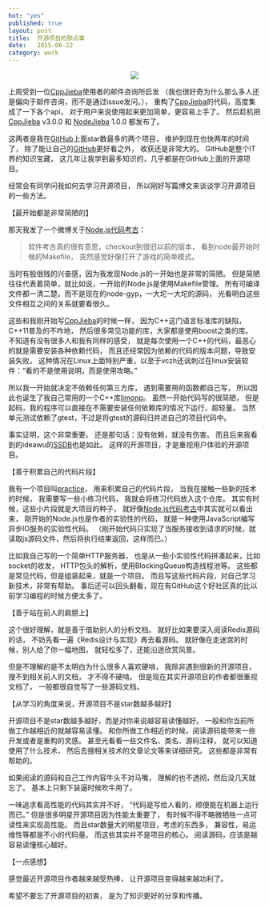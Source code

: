 ```yaml
---
hot: "yes"
published: true
layout: post
title:  开源项目的那点事
date:   2015-06-22
category: work
---
```


<center>        
<img src="http://7viirv.com1.z0.glb.clouddn.com/github.jpg" class="photo"></img>      
</center>        

上周受到一位[CppJieba]使用者的邮件咨询所启发
（我也很好奇为什么那么多人还是偏向于邮件咨询，而不是通过issue发问。），
重构了[CppJieba]的代码，高度集成了一下各个api，
对于用户来说使用起来更加简单，更容易上手了。
然后趁机把 [CppJieba] v3.0.0 和 [NodeJieba] 1.0.0 都发布了。 

这两者是我在[GitHub]上面star数最多的两个项目，
维护到现在也快两年的时间了，
除了能让自己的[GitHub]更好看之外，
收获还是非常大的。
GitHub是整个IT界的知识宝藏，
这几年让我学到最多知识的，几乎都是在GitHub上面的开源项目。

经常会有同学问我如何去学习开源项目，
所以刚好写篇博文来谈谈学习开源项目的一些方法。

【最开始都是非常简陋的】

那天我发了一个微博关于[Node.js代码考古]：

> 软件考古真的很有意思，checkout到很旧以前的版本，
看到node最开始时候的Makefile，
突然感觉好像打开了游戏的简单模式。

当时有股很贱的兴奋感，因为我发现Node.js的一开始也是非常的简陋。
但是简陋往往代表着简单，就比如说，一开始的Node.js是使用Makefile管理。
所有可编译文件都一清二楚。而不是现在的node-gyp，一大坨一大坨的源码，
光看明白这些文件相互之间的关系就要看很久。

这些和我刚开始写[CppJieba]的时候一样，
因为C++这门语言标准库的缺陷，C++11普及的不咋地，
然后很多常见功能的库，大家都是使用boost之类的库。
不知道有没有很多人和我有同样的感受，
就是每次使用一个C++的代码，最恶心的就是需要安装各种依赖代码，
而且还经常因为依赖的代码的版本问题，导致安装失败。
这种情况在Linux上面特别严重，以至于vczh还讽刺过在linux安装软件：“看的不是使用说明，而是使用攻略。”

所以我一开始就决定不依赖任何第三方库，
遇到需要用的函数都自己写，
所以因此也诞生了我自己常用的一个C++库[limonp]。
虽然一开始代码写的很简陋，
但是起码，我的程序可以直接在不需要安装任何依赖库的情况下运行，超轻量。
当然单元测试依赖了gtest，不过是将gtest的源码归并进自己的项目代码中。

事实证明，这个非常重要。
还是那句话：没有依赖，就没有伤害。
而且后来我看到的ideawu的[SSDB]也是如此。
这样的开源项目，才是重视用户体验的开源项目。

【善于积累自己的代码片段】

我有一个项目叫[practice]，
用来积累自己的代码片段，
当我在接触一些新的技术的时候，
我需要写一些小练习代码，
我就会将练习代码放入这个仓库。
其实有时候，这些小片段就是大项目的种子，
就好像[Node.js代码考古]中其实就可以看出来，
刚开始的Node.js也是作者的实验性的代码，
就是一种使用JavaScript编写异步IO服务的实验性代码。
（刚开始代码只实现了当服务接收到请求的时候，就读取js源码文件，然后将执行结果返回，这样而已。）

比如我自己写的一个简单HTTP服务器，
也是从一些小实验性代码拼凑起来，比如socket的收发，
HTTP包头的解析，使用BlockingQueue构造线程池等。
这些都是常见代码，但是组装起来，就是一个项目。
而且写这些代码片段，对自己学习新技术，非常有帮助。
事后还可以回头翻看，现在有GitHub这个好社区真的比以前学习编程的时候方便太多了。

【善于站在前人的肩膀上】

这个很好理解，就是善于借助别人的分析文档。
就好比如果要深入阅读Redis源码的话，
不妨先看一遍《Redis设计与实现》再去看源码。
就好像在走迷宫的时候，别人给了你一幅地图，
就轻松多了，还能沿途欣赏风景。

但是不理解的是不太明白为什么很多人喜欢硬啃，
我除非遇到很新的开源项目，搜不到相关前人的文档，
才不得不硬啃。
但是现在其实开源项目的作者都很重视文档了，
一般都很自觉写了一些源码文档。

【从学习的角度来说，开源项目不是star数越多越好】

开源项目不是star数越多越好，而是对你来说越容易读懂越好。
一般和你当前所做工作越相近的就越容易读懂。
和你所做工作相近的时候，阅读源码能带来一些开发或者是重构的灵感。
甚至光看看一些文件名、类名、源码注释，
就可以知道使用了什么技术，
然后去搜相关技术的文章论文等来详细研究。
这些都是非常有帮助的。

如果阅读的源码和自己工作内容牛头不对马嘴，
理解的也不透彻，然后没几天就忘了。
基本上只剩下装逼时候吹牛用了。

一味追求看高性能的代码其实并不好，
“代码是写给人看的，顺便能在机器上运行而已。”
但是很多明星开源项目因为性能太重要了，
有时候不得不略微牺牲一点可读性来实现高性能。
而且star数量大的明星项目，考虑的东西多，
兼容性，易运维性等都是不小的代码量。
而这些其实并不是项目的核心。
阅读源码，应该是越容易读懂核心越好。

【一点感想】

感觉最近开源项目作者越来越受热捧，
让开源项目变得越来越功利了。

希望不要忘了开源项目的初衷，
是为了知识更好的分享和传播。

[CppJieba]:http://github.com/yanyiwu/cppjieba.git
[NodeJieba]:http://github.com/yanyiwu/nodejieba.git
[GitHub]:http://github.com/yanyiwu
[Node.js代码考古]:http://weibo.com/1644441707/Clm9ihgA8?type=comment
[limonp]:http://github.com/yanyiwu/limonp.git
[SSDB]:https://github.com/ideawu/ssdb
[practice]:http://github.com/yanyiwu/practice.git
